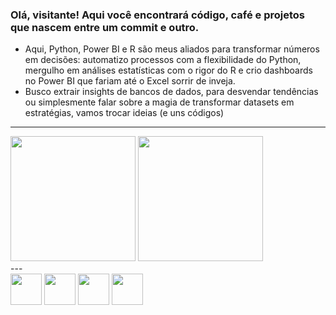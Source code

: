 ### Olá, visitante! Aqui você encontrará código, café e projetos que nascem entre um commit e outro.

- Aqui, Python, Power BI e R são meus aliados para transformar números em decisões: automatizo processos com a flexibilidade do Python, mergulho em análises estatísticas com o rigor do R e crio dashboards no Power BI que fariam até o Excel sorrir de inveja.
- Busco extrair insights de bancos de dados, para desvendar tendências ou simplesmente falar sobre a magia de transformar datasets em estratégias, vamos trocar ideias (e uns códigos)


---
<div align = "left">
<img height = "200em" src="https://github-readme-stats.vercel.app/api/top-langs/?username=diegoserra17&show_icons=true&theme=bear&count_private=true"/>
<img height = "200em" src="https://github-readme-stats.vercel.app/api?username=diegoserra17&show_icons=true&show_icons=true&theme=bear&count_private=true" />
</div>
---
         
<div display="inline">
  
<img width="50" height="50" src="https://cdn.jsdelivr.net/gh/devicons/devicon@latest/icons/python/python-original.svg" />
  
<img width="50" height="50" src="https://cdn.jsdelivr.net/gh/devicons/devicon@latest/icons/r/r-original.svg" />
          
<img width="50" height="50" src="https://cdn.jsdelivr.net/gh/devicons/devicon@latest/icons/mongodb/mongodb-original-wordmark.svg" />
                            
<img width="50" height="50" src="https://cdn.jsdelivr.net/gh/devicons/devicon@latest/icons/mysql/mysql-original-wordmark.svg" />
            
</div>
